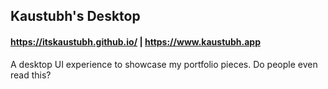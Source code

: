 ## Kaustubh's Desktop

#### https://itskaustubh.github.io/ | https://www.kaustubh.app

A desktop UI experience to showcase my portfolio pieces. Do people even read this?
